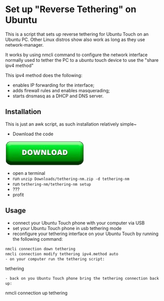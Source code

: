# Set up "Reverse Tethering" on Ubuntu

This is a script that sets up reverse tethering for Ubuntu Touch on an Ubuntu PC. Other Linux distros show also work as long as they use network-manager.

It works by using nmcli command to configure the network interface normally used to tether the PC to a ubuntu touch device to use the "share ipv4 method"

This ipv4 method does the following:
- enables IP forwarding for the interface;
- adds firewall rules and enables masquerading;
- starts dnsmasq as a DHCP and DNS server.

## Installation

This is just an awk script, as such installation relatively simple~
- Download the code

[![download](https://raw.githubusercontent.com/Fuseteam/linus-proof/main/images/download.png)](https://github.com/fuseteam/tethering-nm/releases/latest/download/tethering-nm.zip)

- open a terminal
- run `unzip Downloads/tethering-nm.zip -d tethering-nm`
- run `tethering-nm/tethering-nm setup`
- ???
- profit

## Usage

- connect your Ubuntu Touch phone with your computer via USB
- set your Ubuntu Touch phone in usb tethering mode
- reconfigure your tethering interface on your Ubuntu Touch by running the following command:
```
nmcli connection down tethering
nmcli connection modify tethering ipv4.method auto
- on your computer run the tethering script:
```
tethering
```
- back on you Ubuntu Touch phone bring the tethering connection back up:
```
nmcli connection up tethering
```
